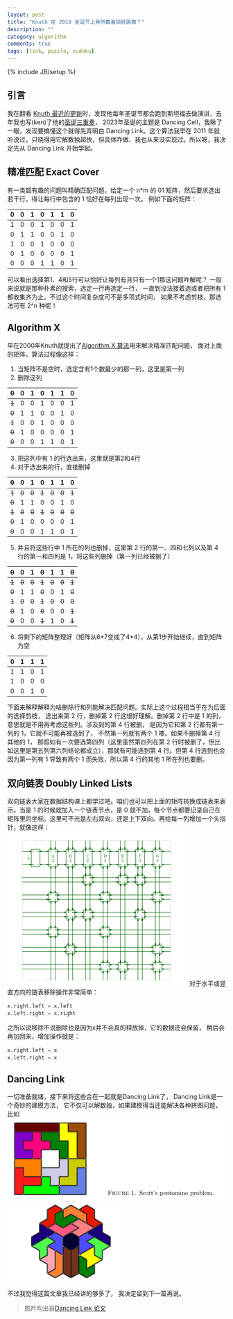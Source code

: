 ```yaml
---
layout: post
title: "Knuth 在 2018 圣诞节上竟然戴着锁链跳舞？"
description: ""
category: algorithm
comments: true
tags: [link, puzzle, sudoku]
---
```


{% include JB/setup %}


## 引言

我在翻看 [Knuth 最近的更新](https://www-cs-faculty.stanford.edu/~knuth/news.html)时，发现他每年圣诞节都会跑到斯坦福去做演讲，去年我也写(ken)了他的[圣诞三重奏](/2023/01/twintree.html)，
2023年圣诞的主题是 Dancing Cell，我瞅了一眼，发现要搞懂这个就得先弄明白 Dancing Link。这个算法我早在 2011 年就听说过，只晓得用它解数独超快，但具体咋做、我也从来没实现过。所以呀，我决定先从 Dancing Link 开始学起。<!--more-->

## 精准匹配 Exact Cover
有一类超有趣的问题叫精确匹配问题，给定一个 n*m 的 01 矩阵，然后要求选出若干行，得让每行中包含的 1 恰好在每列出现一次。
例如下面的矩阵：

|0|0|1|0|1|1|0|
|-|-|-|-|-|-|-|
|1|0|0|1|0|0|1|
|0|1|1|0|0|1|0|
|1|0|0|1|0|0|0|
|0|1|0|0|0|0|1|
|0|0|0|1|1|0|1|

可以看出选择第1、4和5行可以恰好让每列有且只有一个1那这问题咋解呢？
一般来说就是那种朴素的搜索，选定一行再选定一行，
一直到没法接着选或者把所有 1 都收集齐为止。不过这个时间复杂度可不是多项式时间，
如果不考虑剪枝，那选法可有 2^n 种呢！

## Algorithm X
早在2000年Knuth就提出了[Algorithm X 算法](https://arxiv.org/abs/cs/0011047)用来解决精准匹配问题，
面对上面的矩阵，算法过程像这样：

1. 当矩阵不是空时，选定含有1个数最少的那一列，这里是第一列
2. 删除这列

|~~0~~|0|1|0|1|1|0|
|-|-|-|-|-|-|-|
|~~1~~|0|0|1|0|0|1|
|~~0~~|1|1|0|0|1|0|
|~~1~~|0|0|1|0|0|0|
|~~0~~|1|0|0|0|0|1|
|~~0~~|0|0|1|1|0|1|

3. 把这列中有 1 的行选出来，这里就是第2和4行
2. 对于选出来的行，直接删掉

|~~0~~|0|1|0|1|1|0|
|-|-|-|-|-|-|-|
|~~1~~|~~0~~|~~0~~|~~1~~|~~0~~|~~0~~|~~1~~|
|~~0~~|1|1|0|0|1|0|
|~~1~~|~~0~~|~~0~~|~~1~~|~~0~~|~~0~~|~~0~~|
|~~0~~|1|0|0|0|0|1|
|~~0~~|0|0|1|1|0|1|

5. 并且将这些行中 1 所在的列也删掉，这里第 2 行的第一、四和七列以及第 4 行的第一和四列是 1，将这些列删掉（第一列已经被删了）

|~~0~~|  0  |  1  |~~0~~|  1  |  1  |~~0~~|
|-|-|-|-|-|-|-|
|~~1~~|~~0~~|~~0~~|~~1~~|~~0~~|~~0~~|~~1~~|
|~~0~~|  1  |  1  |~~0~~|  0  |  1  |~~0~~|
|~~1~~|~~0~~|~~0~~|~~1~~|~~0~~|~~0~~|~~0~~|
|~~0~~|  1  |  0  |~~0~~|  0  |  0  |~~1~~|
|~~0~~|  0  |  0  |~~1~~|  1  |  0  |~~1~~|

6. 将剩下的矩阵整理好（矩阵从6\*7变成了4\*4），从第1步开始继续，直到矩阵为空

|0|1|1|1|
|-|-|-|-|
|1|1|0|1|
|1|0|0|0|
|0|0|1|0|

下面来解释解释为啥删除行和列能解决匹配问题。实际上这个过程相当于在为后面的选择剪枝，
选出来第 2 行，删掉第 2 行这很好理解。删掉第 2 行中是 1 的列，
意思就是不用再考虑这些列。涉及到的第 4 行被删，
是因为它和第 2 行都有第一列的 1，它就不可能再被选到了，
不然第一列就有两个 1 喽。如果不删掉第 4 行其他的 1，
那假如有一次要选第四列（这里虽然第四列在第 2 行时被删了，但比如这里是第五列第六列结论都成立），那就有可能选到第 4 行。但第 4 行选到也会因为第一列有 1 导致有两个 1 而失败，所以第 4 行的其他 1 所在列也要删。

## 双向链表 Doubly Linked Lists
双向链表大家在数据结构课上都学过吧。咱们也可以把上面的矩阵转换成链表来表示。当是 1 的时候就加入一个链表节点，是 0 就不加，每个节点都要记录自己在矩阵里的坐标。这里可不光是左右双向，还是上下双向。再给每一列增加一个头指针，就像这样：
![double link](/images/doubly_link.png)
对于水平或竖直方向的链表移除操作非常简单：

```python
x.right.left = x.left
x.left.right = x.right
```

之所以说移除不说删除也是因为x并不会真的释放掉，它的数据还会保留，
稍后会再加回来，增加操作就是：

```python
x.right.left = x
x.left.right = x
```

## Dancing Link
一切准备就绪，接下来将这些合在一起就是Dancing Link了，
Dancing Link是一个奇妙的建模方法，
它不仅可以解数独，如果建模得当还能解决各种拼图问题，比如
![alt text](/images/pentomino.png)
![alt text](/images/heximonds.png)

不过我觉得这篇文章我已经讲的够多了，
我决定留到下一篇再说。

> 图片均出自[Dancing Link 论文](https://arxiv.org/pdf/cs/0011047)
